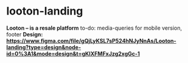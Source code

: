 # looton-landing
**Looton – is a resale platform**
to-do: media-queries for mobile version, footer
**Design: https://www.figma.com/file/gQjLyKSL7sP524hNJyNnAs/Looton-landing?type=design&node-id=0%3A1&mode=design&t=gKIXFMFxJzg2xgGc-1**
